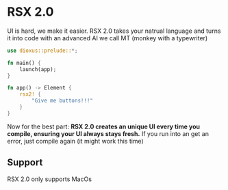 # RSX 2.0

UI is hard, we make it easier. RSX 2.0 takes your natrual language and turns it into code with an advanced AI we call MT (monkey with a typewriter)

```rust
use dioxus::prelude::*;

fn main() {
    launch(app);
}

fn app() -> Element {
    rsx2! {
        "Give me buttons!!!"
    }
}
```

Now for the best part: **RSX 2.0 creates an unique UI every time you compile, ensuring your UI always stays fresh.** If you run into an get an error, just compile again (it might work this time)

## Support

RSX 2.0 only supports MacOs
